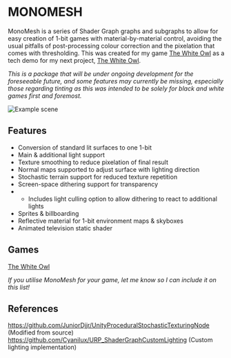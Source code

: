 # MONOMESH
MonoMesh is a series of Shader Graph graphs and subgraphs to allow for easy creation of 1-bit games with material-by-material control, avoiding the usual pitfalls of post-processing colour correction and the pixelation that comes with thresholding. This was created for my game [The White Owl](https://caladrius.itch.io/the-white-owl) as a tech demo for my next project, [The White Owl](https://caladrius.itch.io/sequestered).

*This is a package that will be under ongoing development for the foreseeable future, and some features may currently be missing, especially those regarding tinting as this was intended to be solely for black and white games first and foremost.*

![Example scene](https://img.itch.zone/aW1hZ2UvMTU4NTUzMC8xNDQ2Nzc3MC5wbmc=/original/4TwtcV.png)

## Features
- Conversion of standard lit surfaces to one 1-bit
- Main & additional light support
- Texture smoothing to reduce pixelation of final result
- Normal maps supported to adjust surface with lighting direction
- Stochastic terrain support for reduced texture repetition
- Screen-space dithering support for transparency
- - Includes light culling option to allow dithering to react to additional lights
- Sprites & billboarding
- Reflective material for 1-bit environment maps & skyboxes
- Animated television static shader

## Games
[The White Owl](https://caladrius.itch.io/the-white-owl)

*If you utilise MonoMesh for your game, let me know so I can include it on this list!*

## References
https://github.com/JuniorDjjr/UnityProceduralStochasticTexturingNode (Modified from source)
https://github.com/Cyanilux/URP_ShaderGraphCustomLighting (Custom lighting implementation)